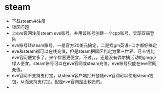 # steam





* 下载steam并注册
* 锁区问题
* 上eve官网注册steam eve账号，并用该账号创建一个cpp账号，实现双端登陆
* eve账号转steam账号，一是官方20美元搞定，二是找gm英语+口才都好搞定
* eve和steam都可以在线充值，但是steam把国区判定为第三世界、月卡钱比eve官网便宜多了，来个优惠更便宜，不过。。。还是没有偶尔搞活动的gmg小绿人便宜。steam账号可以在eve官网或steam充值，eve账号只能在eve官网充值。
* eve官网不支持支付宝，从steam客户端打开登陆eve官网可以使用steam钱包，从而支持支付宝。但是eve官网是比较贵的。
*
